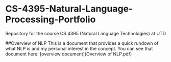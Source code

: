 # CS-4395-Natural-Language-Processing-Portfolio
Repository for the course CS 4395 (Natural Language Technologies) at UTD 

##Overview of NLP
This is a document that provides a quick rundown of what NLP is and my personal interest in the concept. You can see that document here: [overview document](Overview of NLP.pdf) 